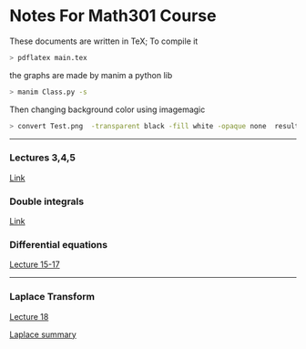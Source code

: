 # Notes For Math301 Course 
These documents are written in TeX; To compile it 
```bash
> pdflatex main.tex
```
the graphs are made by manim a python lib
```bash
> manim Class.py -s 
```
Then changing background color using imagemagic
 ```bash
> convert Test.png  -transparent black -fill white -opaque none  result.png
```
- - -
### Lectures 3,4,5

[Link](https://github.com/aboueleyes/math_notes/blob/main/L3-4-5/main.pdf)
### Double integrals
[Link](https://github.com/aboueleyes/math_notes/blob/main/double-integrals/main.pdf)

### Differential equations 
[Lecture 15-17](https://github.com/aboueleyes/math_notes/blob/main/L15-16-17/main.pdf)
- - - 
### Laplace Transform
[Lecture 18](https://github.com/aboueleyes/math_notes/blob/main/Laplace/main.pdf)

[Laplace summary](https://github.com/aboueleyes/math_notes/blob/main/Laplace/laplace-summary.pdf)

